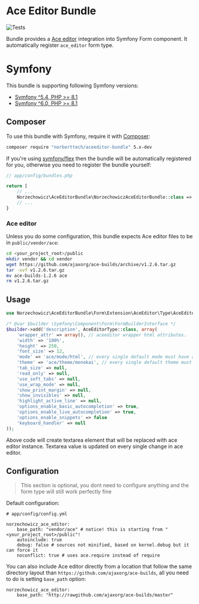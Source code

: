 # Ace Editor Bundle

![Tests](https://github.com/norberttech/aceeditor-bundle/workflows/Tests/badge.svg)

Bundle provides a [Ace editor](http://ace.ajax.org) integration into Symfony Form component.
It automatically register `ace_editor` form type.

# Symfony

This bundle is supporting following Symfony versions:

* [Symfony ^5.4, PHP >= 8.1](https://github.com/norberttech/aceeditor-bundle/tree/5.x)
* [Symfony ^6.0, PHP >= 8.1](https://github.com/norberttech/aceeditor-bundle/tree/5.x)


## Composer

To use this bundle with Symfony, require it with [Composer](https://getcomposer.org/):

```sh
composer require "norberttech/aceeditor-bundle" 5.x-dev
```

If you're using [symfony/flex](https://symfony.com/doc/current/setup/flex.html) then the
bundle will be automatically registered for you, otherwise you need to register the
bundle yourself:

```php
// app/config/bundles.php

return [
    // ...
    Norzechowicz\AceEditorBundle\NorzechowiczAceEditorBundle::class => ['all' => true],
    // ...
}
```

### Ace editor

Unless you do some configuration, this bundle expects Ace editor files to be in `public/vendor/ace`:

```sh
cd <your_project_root>/public
mkdir vendor && cd vendor
wget https://github.com/ajaxorg/ace-builds/archive/v1.2.6.tar.gz
tar -xvf v1.2.6.tar.gz
mv ace-builds-1.2.6 ace
rm v1.2.6.tar.gz
```

## Usage

```php
use Norzechowicz\AceEditorBundle\Form\Extension\AceEditor\Type\AceEditorType;

/* @var $builder \Symfony\Component\Form\FormBuilderInterface */
$builder->add('description', AceEditorType::class, array(
    'wrapper_attr' => array(), // aceeditor wrapper html attributes.
    'width' => '100%',
    'height' => 250,
    'font_size' => 12,
    'mode' => 'ace/mode/html', // every single default mode must have ace/mode/* prefix
    'theme' => 'ace/theme/monokai', // every single default theme must have ace/theme/* prefix
    'tab_size' => null,
    'read_only' => null,
    'use_soft_tabs' => null,
    'use_wrap_mode' => null,
    'show_print_margin' => null,
    'show_invisibles' => null,
    'highlight_active_line' => null,
    'options_enable_basic_autocompletion' => true,
    'options_enable_live_autocompletion' => true,
    'options_enable_snippets' => false
    'keyboard_handler' => null
));
```

Above code will create textarea element that will be replaced with ace editor instance.
Textarea value is updated on every single change in ace editor.

## Configuration

> This section is optional, you dont need to configure anything and the form type will still work perfectly fine

Default configuration:

```
# app/config/config.yml

norzechowicz_ace_editor:
    base_path: "vendor/ace" # notice! this is starting from "<your_project_root>/public"!
    autoinclude: true
    debug: false # sources not minified, based on kernel.debug but it can force it
    noconflict: true # uses ace.require instead of require
```

You can also include Ace editor directly from a location that follow the same directory layout than
`https://github.com/ajaxorg/ace-builds`, all you need to do is setting `base_path` option:
```
norzechowicz_ace_editor:
    base_path: "http://rawgithub.com/ajaxorg/ace-builds/master"
```
